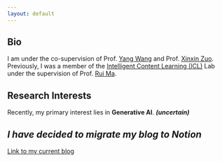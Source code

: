 ```yaml
---
layout: default
---
```




## Bio
I am under the co-supervision of Prof. [Yang Wang](https://users.encs.concordia.ca/~wayang/) and Prof. [Xinxin Zuo](https://sites.google.com/site/xinxinzuohome/home). Previously, I was a member of the [Intelligent Content Learning (ICL)](https://ruim-jlu.github.io/team/) Lab under the supervision of Prof. [Rui Ma](https://ruim-jlu.github.io/).


## Research Interests
Recently, my primary interest lies in **Generative AI**. _**(uncertain)**_

## _I have decided to migrate my blog to Notion_
[Link to my current blog](https://linlianjiang.vercel.app/home)

